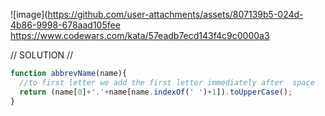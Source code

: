 ![image](https://github.com/user-attachments/assets/807139b5-024d-4b86-9998-678aad105fee
https://www.codewars.com/kata/57eadb7ecd143f4c9c0000a3 

// SOLUTION //
```javascript
function abbrevName(name){
  //to first letter we add the first letter immediately after  space 
  return (name[0]+'.'+name[name.indexOf(' ')+1]).toUpperCase();
}
```
